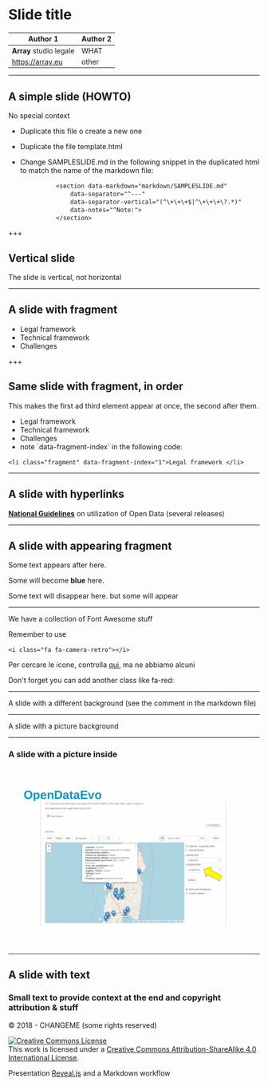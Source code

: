 # Slide title
  <!-- .slide: data-background-image="markdown/assets/projects.png" data-background-size="50%" data-background-color=" " data-background-position="top 20px right 5%" data-max-width="200px"-->

Author 1   |  Author 2
--|--
**Array** studio legale  |  WHAT
  https://array.eu   |  other

<!-- Remove the comment to remove the sample second logo  
Change the logo to adapt the slide -->

---

## A simple slide (HOWTO)

No special context

- Duplicate this file o create a new one
- Duplicate the file template.html
- Change SAMPLESLIDE.md in the following snippet in the duplicated html to match the name of the markdown file:


				<section data-markdown="markdown/SAMPLESLIDE.md"
					data-separator="^---"
					data-separator-vertical="(^\+\+\+$|^\+\+\+\?.*)"
					data-notes="^Note:">
				</section>


+++

## Vertical slide

The slide is vertical, not horizontal

---

## A slide with fragment

<ul>
<li class="fragment">Legal framework </li>
<li class="fragment">Technical framework </li>
<li class="fragment">Challenges </li>
</ul>


+++

## Same slide with fragment, in order

This makes the first ad third element appear at once, the second after them.

<ul>
<li class="fragment" data-fragment-index="1">Legal framework </li>
<li class="fragment" data-fragment-index="2">Technical framework </li>
<li class="fragment" data-fragment-index="1">Challenges </li>
<li class="fragment" data-fragment-index="3"> note `data-fragment-index` in the following code:</li>
</ul>
<span class="fragment" data-fragment-index="3">

    <li class="fragment" data-fragment-index="1">Legal framework </li>
</span>


---

## A slide with hyperlinks

[**National Guidelines**](http://lg-patrimonio-pubblico.readthedocs.io/it/latest/index.html) on utilization of Open Data (several releases)

---

## A slide with appearing fragment

Some text appears <span class="fragment"> after here.</span>

Some will become <strong><span class="fragment highlight-blue ">blue</span></strong> here.

Some text will <span class="fragment fade-out">disappear here.</span> <span class="fragment fade-in">but some will appear</span>

---
We have a collection of Font Awesome stuff

<i class="fa fa-camera-retro"></i> Remember to use

    <i class="fa fa-camera-retro"></i>

Per cercare le icone, controlla [qui](https://fontawesome.com/icons?d=gallery), ma ne abbiamo alcuni

<i class="fa fa-trademark"></i> <i class="fa fa-copyright"></i> <i class="fa fa-registered"></i> <i class="fa fa-arrow-right"></i>

Don't forget you can add another class like fa-red: <i class="fa fa-camera-retro fa-red"></i> <i class="fa fa-arrow-up fa-green"></i> <i class="fa fa-bath fa-green"></i>


---
<!-- .slide: data-background-size="200px" data-background-color="#dddddd" data-background-position="top 20px left 20px" -->



A slide with a different background (see the comment in the markdown file)

---
<!-- .slide:  data-background-image="markdown/assets/OpenRAS_presentazione23marzo2018_ginesu4.gif"  -->

<p class="fragment">
A slide with a picture background
</p>

---

### A slide with a picture inside



<img class="center-img" src="markdown/assets/OpenRAS_presentazione23marzo2018_ginesu4.gif" />



---


## A slide with text

### Small text to provide context at the end and copyright attribution & stuff


<div class="bottom">
<p>© 2018 - CHANGEME (some rights reserved) </p>

<p><a rel="license" href="http://creativecommons.org/licenses/by-sa/4.0/"><img alt="Creative Commons License" style="border-width:0" src="https://i.creativecommons.org/l/by-sa/4.0/88x31.png" /></a><br />This work is licensed under a <a rel="license" href="http://creativecommons.org/licenses/by-sa/4.0/">Creative Commons Attribution-ShareAlike 4.0 International License</a>.  
</p>

Presentation [Reveal.js][81aa3153] and a Markdown workflow

</div>

  [81aa3153]: https://revealjs.com/ "Reveal"
